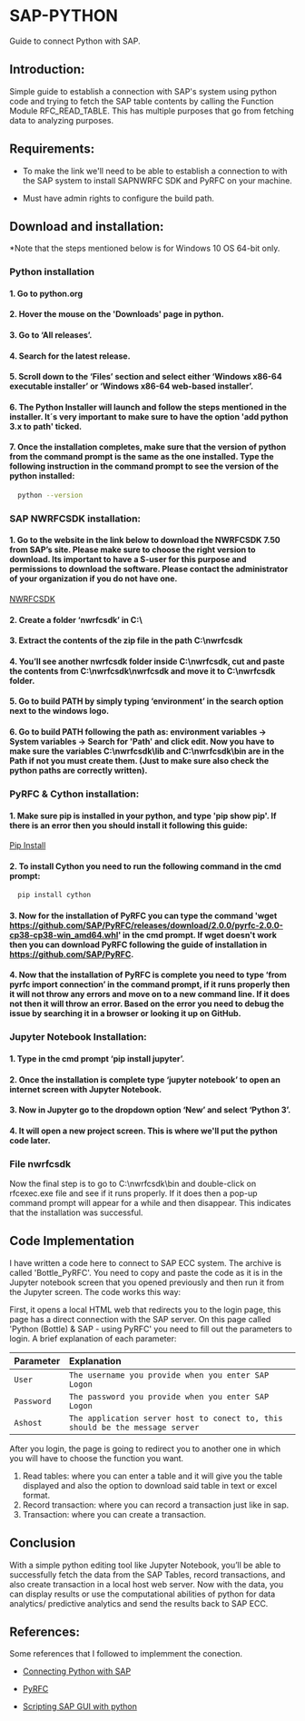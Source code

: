 # SAP-PYTHON

Guide to connect Python with SAP. 

## Introduction:

Simple guide to establish a connection with SAP's system using python code and trying to fetch the SAP table contents by calling the Function Module RFC_READ_TABLE.
This has multiple purposes that go from fetching data to analyzing purposes.

## Requirements:

- To make the link we'll need to be able to establish a connection to with the SAP system to install SAPNWRFC SDK and PyRFC on your machine.

- Must have admin rights to configure the build path.

## Download and installation:

*Note that the steps mentioned below is for Windows 10 OS 64-bit only.

### Python installation

#### 1. Go to python.org
#### 2. Hover the mouse on the 'Downloads' page in python.
#### 3. Go to ‘All releases’.
#### 4. Search for the latest release.
#### 5. Scroll down to the ‘Files’ section and select either ‘Windows x86-64 executable installer’ or ‘Windows x86-64 web-based installer’.
#### 6. The Python Installer will launch and follow the steps mentioned in the installer. It´s very important to make sure to have the option 'add python 3.x to path' ticked.
#### 7. Once the installation completes, make sure that the version of python from the command prompt is the same as the one installed. Type the following instruction in the command prompt to see the version of the python installed:
```bash
  python --version
```

### SAP NWRFCSDK installation:

#### 1. Go to the website in the link below to download the NWRFCSDK 7.50 from SAP’s site. Please make sure to choose the right version to download.  Its important to have a S-user for this purpose and permissions to download the software. Please contact the administrator of your organization if you do not have one. 

[NWRFCSDK](https://launchpad.support.sap.com/#/softwarecenter/template/products/_APP=00200682500000001943&_EVENT=DISPHIER&HEADER=Y&FUNCTIONBAR=N&EVENT=TREE&NE=NAVIGATE&ENR=01200314690100002214&V=MAINT)
#### 2. Create a folder ‘nwrfcsdk’ in C:\

#### 3. Extract the contents of the zip file in the path C:\nwrfcsdk

#### 4. You’ll see another nwrfcsdk folder inside C:\nwrfcsdk, cut and paste the contents from C:\nwrfcsdk\nwrfcsdk and move it to C:\nwrfcsdk folder.

#### 5. Go to build PATH by simply typing ‘environment’ in the search option next to the windows logo.

#### 6. Go to build PATH following the path as: environment variables -> System variables -> Search for 'Path' and click edit. Now you have to make sure the variables C:\nwrfcsdk\lib and C:\nwrfcsdk\bin are in the Path if not you must create them. (Just to make sure also check the python paths are correctly written).

### PyRFC & Cython installation:

#### 1. Make sure pip is installed in your python, and type 'pip show pip'. If there is an error then you should install it following this guide: 
[Pip Install](https://pip.pypa.io/en/stable/installation/)

#### 2. To install Cython you need to run the following command in the cmd prompt:
```bash
  pip install cython
```

#### 3. Now for the installation of PyRFC you can type the command 'wget https://github.com/SAP/PyRFC/releases/download/2.0.0/pyrfc-2.0.0-cp38-cp38-win_amd64.whl' in the cmd prompt. If wget doesn't work then you can download PyRFC following the guide of installation in https://github.com/SAP/PyRFC.

#### 4. Now that the installation of PyRFC is complete you need to type  ‘from pyrfc import connection’ in the command prompt, if it runs properly then it will not throw any errors and move on to a new command line. If it does not then it will throw an error. Based on the error you need to debug the issue by searching it in a browser or looking it up on GitHub.

### Jupyter Notebook Installation:

#### 1. Type in the cmd prompt  ‘pip install jupyter’.

#### 2. Once the installation is complete type ‘jupyter notebook’ to open an internet screen with Jupyter Notebook.

#### 3. Now in Jupyter go to the dropdown option ‘New’ and select ‘Python 3’.

#### 4. It will open a new project screen. This is where we'll put the python code later.

### File nwrfcsdk
Now the final step is to go to C:\nwrfcsdk\bin and double-click on rfcexec.exe file and see if it runs properly. If it does then a pop-up command prompt will appear for a while and then disappear. This indicates that the installation was successful.

## Code Implementation

I have written a code here to connect to SAP ECC system. The archive is called 'Bottle_PyRFC'. 
You need to copy and paste the code as it is in the Jupyter notebook screen that you opened previously and then run it from the Jupyter screen.
The code works this way: 

First, it opens a local HTML web that redirects you to the login page, this page has a direct connection with the SAP server.
On this page called 'Python (Bottle) & SAP - using PyRFC' you need to fill out the parameters to login. A brief explanation of each parameter:

| Parameter     | Explanation     |
| :------------ | :-------------- |
| `User`        | `The username you provide when you enter SAP Logon`                           |
| `Password`    | `The password you provide when you enter SAP Logon`                           |
| `Ashost`      | `The application server host to conect to, this should be the message server` |


After you login, the page is going to redirect you to another one in which you will have to choose the function you want.

1. Read tables: where you can enter a table and it will give you the table displayed and also the option to download said table in text or excel format.
2. Record transaction: where you can record a transaction just like in sap.
3. Transaction: where you can create a transaction.


## Conclusion

With a simple python editing tool like Jupyter Notebook, you’ll be able to successfully fetch the data from the SAP Tables, record transactions, and also create transaction in a local host web server.
Now with the data, you can display results or use the computational abilities of python for data analytics/ predictive analytics and send the results back to SAP ECC.


## References:

Some references that I followed to implemment the conection.

- [Connecting Python with SAP](https://blogs.sap.com/2020/06/09/connecting-python-with-sap-step-by-step-guide/)

- [PyRFC](https://github.com/SAP/PyRFC)

- [Scripting SAP GUI with python](https://setevalapinsap.com/2020/12/scripting-sap-with-python-%F0%9F%99%85%E2%80%8D%E2%99%82%EF%B8%8F%F0%9F%90%8D)

